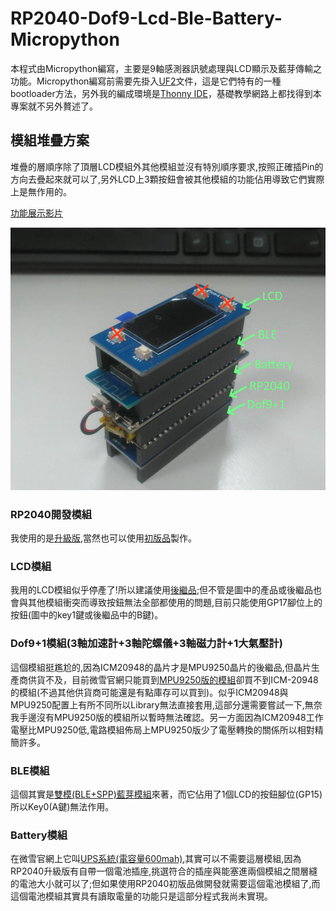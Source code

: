 # RP2040-Dof9-Lcd-Ble-Battery-Micropython
本程式由Micropython編寫，主要是9軸感測器訊號處理與LCD顯示及藍芽傳輸之功能。Micropython編寫前需要先掛入[UF2](http://www.micropython.org/download/rp2-pico/)文件，這是它們特有的一種bootloader方法，另外我的編成環境是[Thonny IDE](https://thonny.org/)，基礎教學網路上都找得到本專案就不另外贅述了。

## 模組堆疊方案
堆疊的層順序除了頂層LCD模組外其他模組並沒有特別順序要求,按照正確插Pin的方向去疊起來就可以了,另外LCD上3顆按鈕會被其他模組的功能佔用導致它們實際上是無作用的。

[功能展示影片](https://youtu.be/vw633dHfOF8)

![全部模組](/images/AllModelView.png)

### RP2040開發模組
我使用的是[升級版](https://www.waveshare.net/shop/RP2040-Plus.htm),當然也可以使用[初版品](https://www.waveshare.net/shop/Raspberry-Pi-Pico.htm)製作。

### LCD模組
我用的LCD模組似乎停產了!所以建議使用[後繼品](https://www.waveshare.net/shop/Pico-LCD-1.14.htm);但不管是圖中的產品或後繼品也會與其他模組衝突而導致按鈕無法全部都使用的問題,目前只能使用GP17腳位上的按鈕(圖中的key1鍵或後繼品中的B鍵)。

### Dof9+1模組(3軸加速計+3軸陀螺儀+3軸磁力計+1大氣壓計)
這個模組挺尷尬的,因為ICM20948的晶片才是MPU9250晶片的後繼品,但晶片生產商供貨不及，目前微雪官網只能買到[MPU9250版的模組](https://www.waveshare.net/shop/Pico-10DOF-IMU.htm)卻買不到ICM-20948的模組(不過其他供貨商可能還是有點庫存可以買到)。似乎ICM20948與MPU9250配置上有所不同所以Library無法直接套用,這部分還需要嘗試一下,無奈我手邊沒有MPU9250版的模組所以暫時無法確認。另一方面因為ICM20948工作電壓比MPU9250低,電路模組佈局上MPU9250版少了電壓轉換的關係所以相對精簡許多。

### BLE模組
這個其實是[雙模(BLE+SPP)藍芽模組](https://www.waveshare.net/shop/Pico-BLE.htm)來著，而它佔用了1個LCD的按鈕腳位(GP15)所以Key0(A鍵)無法作用。

### Battery模組
在微雪官網上它叫[UPS系統(電容量600mah)](https://www.waveshare.net/shop/Pico-UPS-B.htm),其實可以不需要這層模組,因為RP2040升級版有自帶一個電池插座,挑選符合的插座與能塞進兩個模組之間層縫的電池大小就可以了;但如果使用RP2040初版品做開發就需要這個電池模組了,而這個電池模組其實具有讀取電量的功能只是這部分程式我尚未實現。
